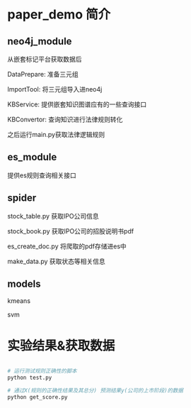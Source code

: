 # paper_demo 简介

## neo4j_module

从嵌套标记平台获取数据后

DataPrepare: 准备三元组

ImportTool: 将三元组导入进neo4j

KBService: 提供嵌套知识图谱应有的一些查询接口

KBConvertor: 查询知识进行法律规则转化

之后运行main.py获取法律逻辑规则

## es_module

提供es规则查询相关接口

## spider

stock_table.py 获取IPO公司信息

stock_book.py 获取IPO公司的招股说明书pdf

es_create_doc.py 将爬取的pdf存储进es中

make_data.py 获取状态等相关信息

## models

kmeans 

svm


# 实验结果&获取数据
```python

# 运行测试规则正确性的脚本
python test.py 

# 通过X(规则的正确性结果及其总分) 预测结果y(公司的上市阶段)的数据
python get_score.py
```